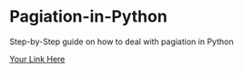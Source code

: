 # Pagiation-in-Python
Step-by-Step guide on how to deal with pagiation in Python

[Your Link Here](https://www.scraperapi.com/blog/how-to-deal-with-pagination-in-python-step-by-step-guide-full-code/)
